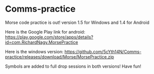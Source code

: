 # Comms-practice
Morse code practice is out! version 1.5 for Windows and 1.4 for Android



Here is the Google Play link for android:
https://play.google.com/store/apps/details?id=com.RichardNagy.MorsePractice

Here is the windows version:
https://github.com/5cYth14N/Comms-practice/releases/download/Morse/MorsePractice.zip

Symbols are added to full drop sessions in both versions! Have fun!

